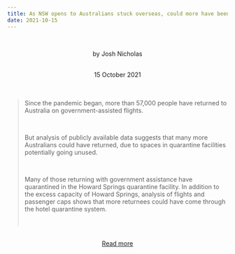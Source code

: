 ```yaml
---
title: As NSW opens to Australians stuck overseas, could more have been done to bring people home?
date: 2021-10-15
---
```


<br><center>by Josh Nicholas</center><br>

<center>15 October 2021</center><br><br>

<blockquote><p>Since the pandemic began, more than 57,000 people have returned to Australia on government-assisted flights.</p><br>

<p>But analysis of publicly available data suggests that many more Australians could have returned, due to spaces in quarantine facilities potentially going unused.</p><br>

<p>Many of those returning with government assistance have quarantined in the Howard Springs quarantine facility. In addition to the excess capacity of Howard Springs, analysis of flights and passenger caps shows that more returnees could have come through the hotel quarantine system.</p><br>

</blockquote><br>

<center><a href="https://www.theguardian.com/australia-news/datablog/2021/oct/15/as-nsw-opens-to-australians-stuck-overseas-could-more-have-been-done-to-bring-people-home">Read more</a></center>